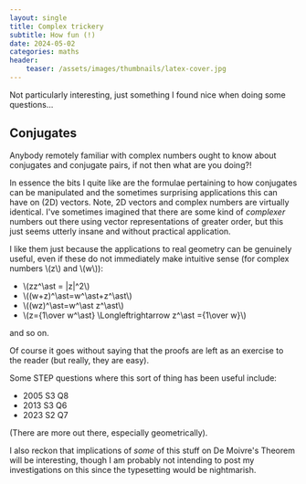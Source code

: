 ```yaml
---
layout: single
title: Complex trickery
subtitle: How fun (!)
date: 2024-05-02
categories: maths
header:
    teaser: /assets/images/thumbnails/latex-cover.jpg
---
```

Not particularly interesting, just something I found nice when doing some questions...

## Conjugates
Anybody remotely familiar with complex numbers ought to know about conjugates and conjugate pairs, if not then what are you doing?!

In essence the bits I quite like are the formulae pertaining to how conjugates can be manipulated and the sometimes surprising applications this can have on (2D) vectors. Note, 2D vectors and complex numbers are virtually identical. I've sometimes imagined that there are some kind of _complexer_ numbers out there using vector representations of greater order, but this just seems utterly insane and without practical application.

I like them just because the applications to real geometry can be genuinely useful, even if these do not immediately make intuitive sense (for complex numbers \\(z\\) and \\(w\\)):

- \\(zz^\ast = \|z\|^2\\)
- \\((w+z)^\ast=w^\ast+z^\ast\\)
- \\((wz)^\ast=w^\ast z^\ast\\)
- \\(z={1\over w^\ast} \Longleftrightarrow z^\ast ={1\over w}\\)

and so on.

Of course it goes without saying that the proofs are left as an exercise to the reader (but really, they are easy).

Some STEP questions where this sort of thing has been useful include:
- 2005 S3 Q8
- 2013 S3 Q6
- 2023 S2 Q7

(There are more out there, especially geometrically). 

I also reckon that implications of _some_ of this stuff on De Moivre's Theorem will be interesting, though I am probably not intending to post my investigations on this since the typesetting would be nightmarish.

